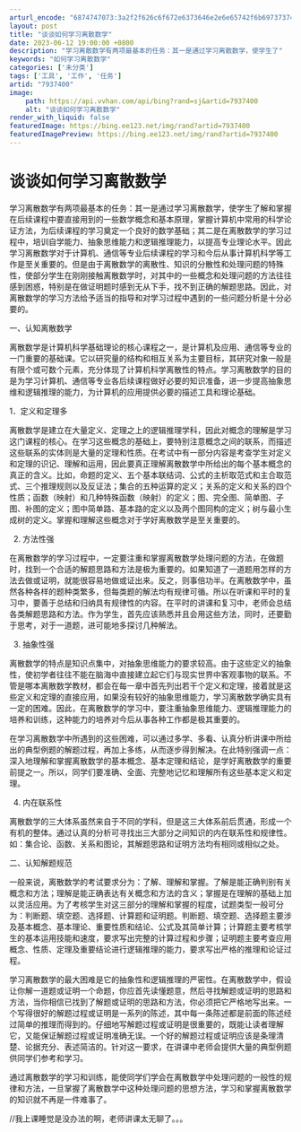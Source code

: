 ```yaml
---
arturl_encode: "6874747073:3a2f2f626c6f672e6373646e2e6e65742f6b69737374656172:732f61727469636c652f64657461696c732f37393337343030"
layout: post
title: "谈谈如何学习离散数学"
date: 2023-06-12 19:00:00 +0800
description: "学习离散数学有两项最基本的任务：其一是通过学习离散数学，使学生了"
keywords: "如何学习离散数学"
categories: ['未分类']
tags: ['工具', '工作', '任务']
artid: "7937400"
image:
    path: https://api.vvhan.com/api/bing?rand=sj&artid=7937400
    alt: "谈谈如何学习离散数学"
render_with_liquid: false
featuredImage: https://bing.ee123.net/img/rand?artid=7937400
featuredImagePreview: https://bing.ee123.net/img/rand?artid=7937400
---
```


# 谈谈如何学习离散数学

学习离散数学有两项最基本的任务：其一是通过学习离散数学，使学生了解和掌握在后续课程中要直接用到的一些数学概念和基本原理，掌握计算机中常用的科学论证方法，为后续课程的学习奠定一个良好的数学基础；其二是在离散数学的学习过程中，培训自学能力、抽象思维能力和逻辑推理能力，以提高专业理论水平。因此学习离散数学对于计算机、通信等专业后续课程的学习和今后从事计算机科学等工作是至关重要的。但是由于离散数学的离散性、知识的分散性和处理问题的特殊性，使部分学生在刚刚接触离散数学时，对其中的一些概念和处理问题的方法往往感到困惑，特别是在做证明题时感到无从下手，找不到正确的解题思路。因此，对离散数学的学习方法给予适当的指导和对学习过程中遇到的一些问题分析是十分必要的。
  
  
  
一、认知离散数学
  
  
  
离散数学是计算机科学基础理论的核心课程之一，是计算机及应用、通信等专业的一门重要的基础课。它以研究量的结构和相互关系为主要目标，其研究对象一般是有限个或可数个元素，充分体现了计算机科学离散性的特点。学习离散数学的目的是为学习计算机、通信等专业各后续课程做好必要的知识准备，进一步提高抽象思维和逻辑推理的能力，为计算机的应用提供必要的描述工具和理论基础。
  
  
  
1．定义和定理多
  
  
  
离散数学是建立在大量定义、定理之上的逻辑推理学科，因此对概念的理解是学习这门课程的核心。在学习这些概念的基础上，要特别注意概念之间的联系，而描述这些联系的实体则是大量的定理和性质。在考试中有一部分内容是考查学生对定义和定理的识记、理解和运用，因此要真正理解离散数学中所给出的每个基本概念的真正的含义。比如，命题的定义、五个基本联结词、公式的主析取范式和主合取范式、三个推理规则以及反证法；集合的五种运算的定义；关系的定义和关系的四个性质；函数（映射）和几种特殊函数（映射）的定义；图、完全图、简单图、子图、补图的定义；图中简单路、基本路的定义以及两个图同构的定义；树与最小生成树的定义。掌握和理解这些概念对于学好离散数学是至关重要的。
  
  
  
2. 方法性强
  
  
  
在离散数学的学习过程中，一定要注重和掌握离散数学处理问题的方法，在做题时，找到一个合适的解题思路和方法是极为重要的。如果知道了一道题用怎样的方法去做或证明，就能很容易地做或证出来。反之，则事倍功半。在离散数学中，虽然各种各样的题种类繁多，但每类题的解法均有规律可循。所以在听课和平时的复习中，要善于总结和归纳具有规律性的内容。在平时的讲课和复习中，老师会总结各类解题思路和方法。作为学生，首先应该熟悉并且会用这些方法，同时，还要勤于思考，对于一道题，进可能地多探讨几种解法。
  
  
  
3. 抽象性强
  
  
  
离散数学的特点是知识点集中，对抽象思维能力的要求较高。由于这些定义的抽象性，使初学者往往不能在脑海中直接建立起它们与现实世界中客观事物的联系。不管是哪本离散数学教材，都会在每一章中首先列出若干个定义和定理，接着就是这些定义和定理的直接应用，如果没有较好的抽象思维能力，学习离散数学确实具有一定的困难。因此，在离散数学的学习中，要注重抽象思维能力、逻辑推理能力的培养和训练，这种能力的培养对今后从事各种工作都是极其重要的。
  
  
  
在学习离散数学中所遇到的这些困难，可以通过多学、多看、认真分析讲课中所给出的典型例题的解题过程，再加上多练，从而逐步得到解决。在此特别强调一点：深入地理解和掌握离散数学的基本概念、基本定理和结论，是学好离散数学的重要前提之一。所以，同学们要准确、全面、完整地记忆和理解所有这些基本定义和定理。
  
  
  
4. 内在联系性
  
  
  
离散数学的三大体系虽然来自于不同的学科，但是这三大体系前后贯通，形成一个有机的整体。通过认真的分析可寻找出三大部分之间知识的内在联系性和规律性。如：集合论、函数、关系和图论，其解题思路和证明方法均有相同或相似之处。
  
  
  
二、认知解题规范
  
  
  
一般来说，离散数学的考试要求分为：了解、理解和掌握。了解是能正确判别有关概念和方法；理解是能正确表达有关概念和方法的含义；掌握是在理解的基础上加以灵活应用。为了考核学生对这三部分的理解和掌握的程度，试题类型一般可分为：判断题、填空题、选择题、计算题和证明题。判断题、填空题、选择题主要涉及基本概念、基本理论、重要性质和结论、公式及其简单计算；计算题主要考核学生的基本运用技能和速度，要求写出完整的计算过程和步骤；证明题主要考查应用概念、性质、定理及重要结论进行逻辑推理的能力，要求写出严格的推理和论证过程。
  
  
  
学习离散数学的最大困难是它的抽象性和逻辑推理的严密性。在离散数学中，假设让你解一道题或证明一个命题，你应首先读懂题意，然后寻找解题或证明的思路和方法，当你相信已找到了解题或证明的思路和方法，你必须把它严格地写出来。一个写得很好的解题过程或证明是一系列的陈述，其中每一条陈述都是前面的陈述经过简单的推理而得到的。仔细地写解题过程或证明是很重要的，既能让读者理解它，又能保证解题过程或证明准确无误。一个好的解题过程或证明应该是条理清楚、论据充分、表述简洁的。针对这一要求，在讲课中老师会提供大量的典型例题供同学们参考和学习。
  
  
  
通过离散数学的学习和训练，能使同学们学会在离散数学中处理问题的一般性的规律和方法，一旦掌握了离散数学中这种处理问题的思想方法，学习和掌握离散数学的知识就不再是一件难事了。
  
  
  
//我上课睡觉是没办法的啊，老师讲课太无聊了。。。